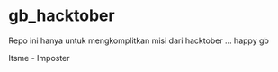 # gb_hacktober
Repo ini hanya untuk mengkomplitkan misi dari hacktober ... happy gb

Itsme - Imposter
